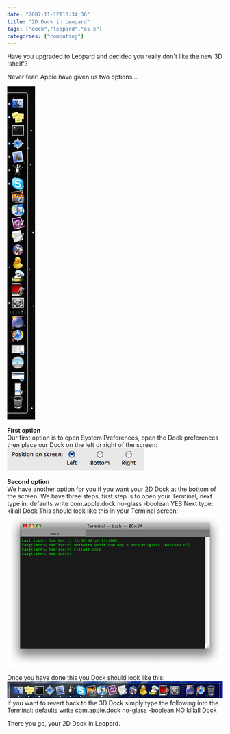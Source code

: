 ```yaml
---
date: "2007-11-12T10:34:36"
title: "2D Dock in Leopard"
tags: ["dock","leopard","os x"]
categories: ["computing"]
---
```


Have you upgraded to Leopard and decided you really don't like the new 3D 'shelf'?

Never fear! Apple have given us two options...
<!--more-->
![alt text](sidedock.png "")

**First option**  
Our first option is to open System Preferences, open the Dock preferences then place our Dock on the left or right of the screen:
![alt text](pos_on_screen.png "")

**Second option**  
We have another option for you if you want your 2D Dock at the bottom of the screen.
We have three steps, first step is to open your Terminal, next type in:
defaults write com.apple.dock no-glass -boolean YES
Next type:
killall Dock
This should look like this in your Terminal screen:
![alt text](terminal.png "")

Once you have done this you Dock should look like this:
![alt text](2ddocl.png "")
If you want to revert back to the 3D Dock simply type the following into the Terminal:
defaults write com.apple.dock no-glass -boolean NO
killall Dock

There you go, your 2D Dock in Leopard.
